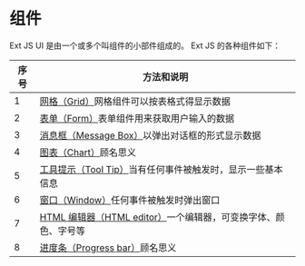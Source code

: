 # 组件
Ext JS UI 是由一个或多个叫组件的小部件组成的。 Ext JS 的各种组件如下：

|序号|方法和说明|
---|---
|1  |[网格（Grid）](https://github.com/jianxinliu/translate-Ext-JS-tutorials/blob/master/resource/example/Grid.md)网格组件可以按表格式得显示数据|
|2  |[表单（Form）](https://github.com/jianxinliu/translate-Ext-JS-tutorials/blob/master/resource/example/form.md)表单组件用来获取用户输入的数据
|3  |[消息框（Message Box）](https://github.com/jianxinliu/translate-Ext-JS-tutorials/blob/master/resource/example/component/MessageBox.md)以弹出对话框的形式显示数据
|4  |[图表（Chart）](https://github.com/jianxinliu/translate-Ext-JS-tutorials/blob/master/resource/example/component/Chart.md)顾名思义
|5  |[工具提示（Tool Tip）](https://github.com/jianxinliu/translate-Ext-JS-tutorials/blob/master/resource/example/component/ToolTip.md)当有任何事件被触发时，显示一些基本信息
|6  |[窗口（Window）](https://github.com/jianxinliu/translate-Ext-JS-tutorials/blob/master/resource/example/component/Window.md)任何事件被触发时弹出窗口
|7  |[HTML 编辑器（HTML editor）](https://github.com/jianxinliu/translate-Ext-JS-tutorials/blob/master/resource/example/component/HTML%20editor.md)一个编辑器，可变换字体、颜色、字号等
|8  |[进度条（Progress bar）](https://github.com/jianxinliu/translate-Ext-JS-tutorials/blob/master/resource/example/component/progress%20bar.md)顾名思义
